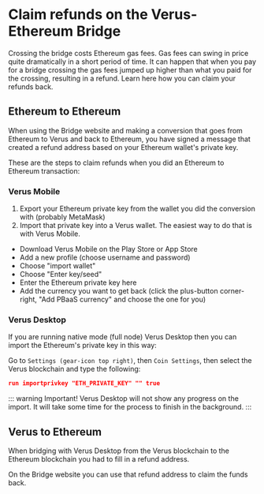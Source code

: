 # Claim refunds on the Verus-Ethereum Bridge
Crossing the bridge costs Ethereum gas fees. Gas fees can swing in price quite dramatically in a short period of time. It can happen that when you pay for a bridge crossing the gas fees jumped up higher than what you paid for the crossing, resulting in a refund. Learn here how you can claim your refunds back.

## Ethereum to Ethereum
When using the Bridge website and making a conversion that goes from Ethereum to Verus and back to Ethereum, you have signed a message that created a refund address based on your Ethereum wallet's private key.

These are the steps to claim refunds when you did an Ethereum to Ethereum transaction:

### Verus Mobile
1. Export your Ethereum private key from the wallet you did the conversion with (probably MetaMask)
2. Import that private key into a Verus wallet. The easiest way to do that is with Verus Mobile. 
- Download Verus Mobile on the Play Store or App Store
- Add a new profile (choose username and password)
- Choose "import wallet"
- Choose "Enter key/seed"
- Enter the Ethereum private key here
- Add the currency you want to get back (click the plus-button corner-right, "Add PBaaS currency" and choose the one for you)


### Verus Desktop
If you are running native mode (full node) Verus Desktop then you can import the Ethereum's private key in this way:

Go to ``Settings (gear-icon top right)``, then ``Coin Settings``, then select the Verus blockchain and type the following:

```json
run importprivkey "ETH_PRIVATE_KEY" "" true
```

::: warning Important!
Verus Desktop will not show any progress on the import. It will take some time for the process to finish in the background.
:::

## Verus to Ethereum
When bridging with Verus Desktop from the Verus blockchain to the Ethereum blockchain you had to fill in a refund address. 

On the Bridge website you can use that refund address to claim the funds back. 

